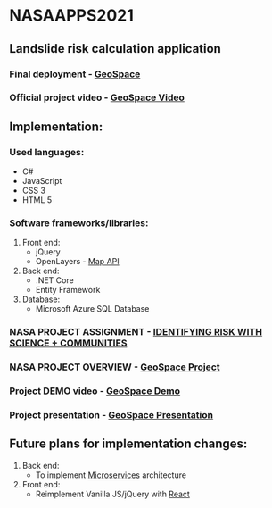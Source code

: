 # NASAAPPS2021
## Landslide risk calculation application
### Final deployment - [GeoSpace](https://proud-cliff-032826003.azurestaticapps.net/)
### Official project video - [GeoSpace Video](https://www.youtube.com/watch?v=XBG1bJ62mBE)

## Implementation:
### Used languages:
- C#
- JavaScript
- CSS 3
- HTML 5

### Software frameworks/libraries:
1. Front end: 
    - jQuery
    - OpenLayers - [Map API](https://openlayers.org/)
2. Back end:
    - .NET Core
    - Entity Framework
3. Database:
    - Microsoft Azure SQL Database

### NASA PROJECT ASSIGNMENT - [IDENTIFYING RISK WITH SCIENCE + COMMUNITIES](https://2021.spaceappschallenge.org/challenges/statements/identifying-risk-with-science-communities/details)
### NASA PROJECT OVERVIEW - [GeoSpace Project](https://2021.spaceappschallenge.org/challenges/statements/identifying-risk-with-science-communities/teams/slide-another-day/project)
### Project DEMO video - [GeoSpace Demo](https://www.youtube.com/watch?v=XBG1bJ62mBE)
### Project presentation - [GeoSpace Presentation](https://docs.google.com/presentation/d/1cvhUckV_f5i1Hzc0sxTZqIVtAPZAa0Qp/edit?usp=sharing&amp;ouid=108969284255834283662&amp;rtpof=true&amp;sd=true)

## Future plans for implementation changes:
1. Back end:
    - To implement [Microservices](https://microservices.io/) architecture
2. Front end:
    - Reimplement Vanilla JS/jQuery with [React](https://reactjs.org/)
